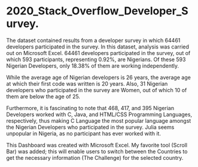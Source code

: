 # 2020_Stack_Overflow_Developer_Survey.
The dataset contained results from a developer survey in which 64461 developers participated in the survey. In this dataset, analysis was carried out on Microsoft Excel.
64461 developers participated in the survey, out of which 593 participants, representing 0.92%, are Nigerians. Of these 593 Nigerian Developers, only 18.38% of them are working independently.

While the average age of Nigerian developers is 26 years, the average age at which their first code was written is 20 years. Also, 31 Nigerian developers who participated in the survey are Women, out of which 10 of them are below the age of 25.

Furthermore, it is fascinating to note that 468, 417, and 395 Nigerian Developers worked with C, Java, and HTML/CSS Programming Languages, respectively, thus making C Language the most popular language amongst the Nigerian Developers who participated in the survey. Julia seems unpopular in Nigeria, as no participant has ever worked with it.

This Dashboard was created with Microsoft Excel. My favorite tool (Scroll Bar) was added; this will enable users to switch between the Countries to get the necessary information (The Challenge) for the selected country.

